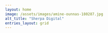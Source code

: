 ```yaml
---
layout: home
image: /assets/images/amine-ounnas-180287.jpg
alt_title: "Sherpa Digital"
entries_layout: grid
---
```

